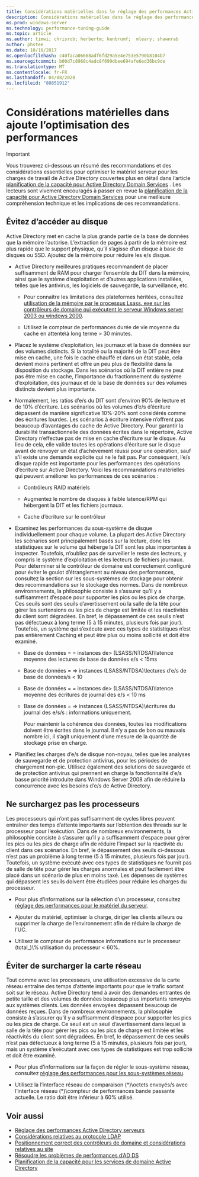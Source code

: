 ```yaml
---
title: Considérations matérielles dans le réglage des performances Active Directory
description: Considérations matérielles dans le réglage des performances Active Directory
ms.prod: windows-server
ms.technology: performance-tuning-guide
ms.topic: article
ms.author: timwi; chrisrob; herbertm; kenbrumf;  mleary; shawnrab
author: phstee
ms.date: 10/16/2017
ms.openlocfilehash: c40faca06668adf6fd29a5e4e753e5790b8104b7
ms.sourcegitcommit: b00d7c8968c4adc8f699dbee694afe6ed36bc9de
ms.translationtype: MT
ms.contentlocale: fr-FR
ms.lasthandoff: 04/08/2020
ms.locfileid: "80851912"
---
```

# <a name="hardware-considerations-in-adds-performance-tuning"></a>Considérations matérielles dans ajoute l’optimisation des performances 

>[!Important]
> Vous trouverez ci-dessous un résumé des recommandations et des considérations essentielles pour optimiser le matériel serveur pour les charges de travail de Active Directory couvertes plus en détail dans l’article [planification de la capacité pour Active Directory Domain Services](https://go.microsoft.com/fwlink/?LinkId=324566) . Les lecteurs sont vivement encouragés à passer en revue la [planification de la capacité pour Active Directory Domain Services](https://go.microsoft.com/fwlink/?LinkId=324566) pour une meilleure compréhension technique et les implications de ces recommandations.

## <a name="avoid-going-to-disk"></a>Évitez d’accéder au disque

Active Directory met en cache la plus grande partie de la base de données que la mémoire l’autorise. L’extraction de pages à partir de la mémoire est plus rapide que le support physique, qu’il s’agisse d’un disque à base de disques ou SSD. Ajoutez de la mémoire pour réduire les e/s disque.

-   Active Directory meilleures pratiques recommandent de placer suffisamment de RAM pour charger l’ensemble du DIT dans la mémoire, ainsi que le système d’exploitation et d’autres applications installées, telles que les antivirus, les logiciels de sauvegarde, la surveillance, etc.

    -   Pour connaître les limitations des plateformes héritées, consultez [utilisation de la mémoire par le processus Lsass. exe sur les contrôleurs de domaine qui exécutent le serveur Windows server 2003 ou windows 2000](https://support.microsoft.com/kb/308356).

    -   Utilisez le compteur de performances durée de vie moyenne du cache en attente\\à long terme &gt; 30 minutes.

-   Placez le système d’exploitation, les journaux et la base de données sur des volumes distincts. Si la totalité ou la majorité de la DIT peut être mise en cache, une fois le cache chauffé et dans un état stable, cela devient moins pertinent et offre un peu plus de flexibilité dans la disposition du stockage. Dans les scénarios où la DIT entière ne peut pas être mise en cache, l’importance du fractionnement du système d’exploitation, des journaux et de la base de données sur des volumes distincts devient plus importante.

-   Normalement, les ratios d’e/s du DIT sont d’environ 90% de lecture et de 10% d’écriture. Les scénarios où les volumes d’e/s d’écriture dépassent de manière significative 10%-20% sont considérés comme des écritures lourdes. Les scénarios à écriture intensive n’offrent pas beaucoup d’avantages du cache de Active Directory. Pour garantir la durabilité transactionnelle des données écrites dans le répertoire, Active Directory n’effectue pas de mise en cache d’écriture sur le disque. Au lieu de cela, elle valide toutes les opérations d’écriture sur le disque avant de renvoyer un état d’achèvement réussi pour une opération, sauf s’il existe une demande explicite qui ne le fait pas. Par conséquent, l’e/s disque rapide est importante pour les performances des opérations d’écriture sur Active Directory. Voici les recommandations matérielles qui peuvent améliorer les performances de ces scénarios :

    -   Contrôleurs RAID matériels

    -   Augmentez le nombre de disques à faible latence/RPM qui hébergent la DIT et les fichiers journaux.

    -   Cache d’écriture sur le contrôleur

-   Examinez les performances du sous-système de disque individuellement pour chaque volume. La plupart des Active Directory les scénarios sont principalement basés sur la lecture, donc les statistiques sur le volume qui héberge la DIT sont les plus importantes à inspecter. Toutefois, n’oubliez pas de surveiller le reste des lecteurs, y compris le système d’exploitation et les lecteurs de fichiers journaux. Pour déterminer si le contrôleur de domaine est correctement configuré pour éviter le goulot d’étranglement au niveau des performances, consultez la section sur les sous-systèmes de stockage pour obtenir des recommandations sur le stockage des normes. Dans de nombreux environnements, la philosophie consiste à s’assurer qu’il y a suffisamment d’espace pour supporter les pics ou les pics de charge. Ces seuils sont des seuils d’avertissement où la salle de la tête pour gérer les surtensions ou les pics de charge est limitée et les réactivités du client sont dégradées. En bref, le dépassement de ces seuils n’est pas défectueux à long terme (5 à 15 minutes, plusieurs fois par jour). Toutefois, un système qui s’exécute avec ces types de statistiques n’est pas entièrement Caching et peut être plus ou moins sollicité et doit être examiné.

    -   Base de données = = instances de&gt; (LSASS/NTDSA)\\latence moyenne des lectures de base de données e/s &lt; 15ms

    -   Base de données = =&gt; instances (LSASS/NTDSA)\\lectures d’e/s de base de données/s &lt; 10

    -   Base de données = = instances de&gt; (LSASS/NTDSA)\\latence moyenne des écritures de journal des e/s &lt; 10 ms

    -   Base de données = =&gt; instances (LSASS/NTDSA)\\écritures du journal des e/s/s : informations uniquement.

        Pour maintenir la cohérence des données, toutes les modifications doivent être écrites dans le journal. Il n’y a pas de bon ou mauvais nombre ici, il s’agit uniquement d’une mesure de la quantité de stockage prise en charge.

-   Planifiez les charges d’e/s de disque non-noyau, telles que les analyses de sauvegarde et de protection antivirus, pour les périodes de chargement non-pic. Utilisez également des solutions de sauvegarde et de protection antivirus qui prennent en charge la fonctionnalité d’e/s basse priorité introduite dans Windows Server 2008 afin de réduire la concurrence avec les besoins d’e/s de Active Directory.

## <a name="dont-over-tax-the-processors"></a>Ne surchargez pas les processeurs

Les processeurs qui n’ont pas suffisamment de cycles libres peuvent entraîner des temps d’attente importants sur l’obtention des threads sur le processeur pour l’exécution. Dans de nombreux environnements, la philosophie consiste à s’assurer qu’il y a suffisamment d’espace pour gérer les pics ou les pics de charge afin de réduire l’impact sur la réactivité du client dans ces scénarios. En bref, le dépassement des seuils ci-dessous n’est pas un problème à long terme (5 à 15 minutes, plusieurs fois par jour). Toutefois, un système exécuté avec ces types de statistiques ne fournit pas de salle de tête pour gérer les charges anormales et peut facilement être placé dans un scénario de plus en moins taxé. Les dépenses de systèmes qui dépassent les seuils doivent être étudiées pour réduire les charges du processeur.

-   Pour plus d’informations sur la sélection d’un processeur, consultez [réglage des performances pour le matériel du serveur](../../hardware/index.md).

-   Ajouter du matériel, optimiser la charge, diriger les clients ailleurs ou supprimer la charge de l’environnement afin de réduire la charge de l’UC.

-   Utilisez le compteur de performance informations sur le processeur (total\_)\\% utilisation du processeur &lt; 60%.

## <a name="avoid-overloading-the-network-adapter"></a>Éviter de surcharger la carte réseau

Tout comme avec les processeurs, une utilisation excessive de la carte réseau entraîne des temps d’attente importants pour que le trafic sortant soit sur le réseau. Active Directory tend à avoir des demandes entrantes de petite taille et des volumes de données beaucoup plus importants renvoyés aux systèmes clients. Les données envoyées dépassent beaucoup de données reçues. Dans de nombreux environnements, la philosophie consiste à s’assurer qu’il y a suffisamment d’espace pour supporter les pics ou les pics de charge. Ce seuil est un seuil d’avertissement dans lequel la salle de la tête pour gérer les pics ou les pics de charge est limitée et les réactivités du client sont dégradées. En bref, le dépassement de ces seuils n’est pas défectueux à long terme (5 à 15 minutes, plusieurs fois par jour), mais un système s’exécutant avec ces types de statistiques est trop sollicité et doit être examiné.

-   Pour plus d’informations sur la façon de régler le sous-système réseau, consultez [réglage des performances pour les sous-systèmes réseau](../../../../networking/technologies/network-subsystem/net-sub-performance-top.md).

-   Utilisez la l’interface réseau de comparaison (\*)\\octets envoyés/s avec l’interface réseau (\*)\\compteur de performances bande passante actuelle. Le ratio doit être inférieur à 60% utilisé.

## <a name="see-also"></a>Voir aussi
- [Réglage des performances Active Directory serveurs](index.md)
- [Considérations relatives au protocole LDAP](ldap-considerations.md)
- [Positionnement correct des contrôleurs de domaine et considérations relatives au site](site-definition-considerations.md)
- [Résoudre les problèmes de performances d’AD DS](troubleshoot.md) 
- [Planification de la capacité pour les services de domaine Active Directory](https://go.microsoft.com/fwlink/?LinkId=324566)